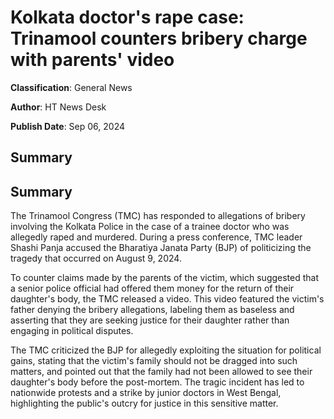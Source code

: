 # Kolkata doctor's rape case: Trinamool counters bribery charge with parents' video

**Classification**: General News

**Author**: HT News Desk

**Publish Date**: Sep 06, 2024

## Summary

## Summary

The Trinamool Congress (TMC) has responded to allegations of bribery involving the Kolkata Police in the case of a trainee doctor who was allegedly raped and murdered. During a press conference, TMC leader Shashi Panja accused the Bharatiya Janata Party (BJP) of politicizing the tragedy that occurred on August 9, 2024. 

To counter claims made by the parents of the victim, which suggested that a senior police official had offered them money for the return of their daughter's body, the TMC released a video. This video featured the victim's father denying the bribery allegations, labeling them as baseless and asserting that they are seeking justice for their daughter rather than engaging in political disputes.

The TMC criticized the BJP for allegedly exploiting the situation for political gains, stating that the victim's family should not be dragged into such matters, and pointed out that the family had not been allowed to see their daughter's body before the post-mortem. The tragic incident has led to nationwide protests and a strike by junior doctors in West Bengal, highlighting the public's outcry for justice in this sensitive matter.

